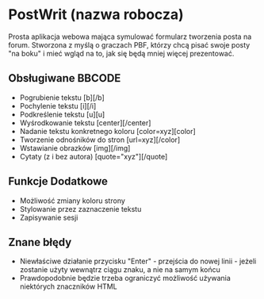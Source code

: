 # PostWrit (nazwa robocza)
Prosta aplikacja webowa mająca symulować formularz tworzenia posta na forum. Stworzona z myślą o graczach PBF, którzy chcą pisać swoje posty "na boku" i mieć wgląd na to, jak się będą mniej więcej prezentować.

## Obsługiwane BBCODE
- Pogrubienie tekstu [b][/b]
- Pochylenie tekstu [i][/i]
- Podkreślenie tekstu [u][u]
- Wyśrodkowanie tekstu [center][/center]
- Nadanie tekstu konkretnego koloru [color=xyz][color]
- Tworzenie odnośników do stron [url=xyz][/color]
- Wstawianie obrazków [img][/img]
- Cytaty (z i bez autora) [quote="xyz"][/quote]


## Funkcje Dodatkowe
- Możliwość zmiany koloru strony
- Stylowanie przez zaznaczenie tekstu
- Zapisywanie sesji

## Znane błędy
- Niewłaściwe działanie przycisku "Enter" - przejścia do nowej linii - jeżeli zostanie użyty wewnątrz ciągu znaku, a nie na samym końcu
- Prawdopodobnie będzie trzeba ograniczyć możliwość używania niektórych znaczników HTML